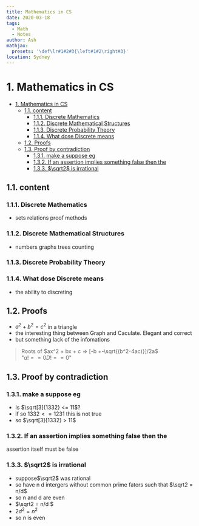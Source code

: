 ```yaml
---
title: Mathematics in CS
date: 2020-03-18
tags:
  - Math
  - Notes
author: Ash
mathjax:
  presets: '\def\lr#1#2#3{\left#1#2\right#3}'
location: Sydney  
---
```



# 1. Mathematics in CS

- [1. Mathematics in CS](#1-mathematics-in-cs)
  - [1.1. content](#11-content)
    - [1.1.1. Discrete Mathematics](#111-discrete-mathematics)
    - [1.1.2. Discrete Mathematical Structures](#112-discrete-mathematical-structures)
    - [1.1.3. Discrete Probability Theory](#113-discrete-probability-theory)
    - [1.1.4. What dose Discrete means](#114-what-dose-discrete-means)
  - [1.2. Proofs](#12-proofs)
  - [1.3. Proof by contradiction](#13-proof-by-contradiction)
    - [1.3.1. make a suppose eg](#131-make-a-suppose-eg)
    - [1.3.2. If an assertion implies something false then the](#132-if-an-assertion-implies-something-false-then-the)
    - [1.3.3. $\sqrt2$ is irrational](#133-sqrt2-is-irrational)

## 1.1. content

### 1.1.1. Discrete Mathematics

- sets relations proof methods
  
### 1.1.2. Discrete Mathematical Structures

- numbers graphs trees counting

### 1.1.3. Discrete Probability Theory

### 1.1.4. What dose Discrete means

- the ability to discreting

## 1.2. Proofs

- $a^2 + b^2 = c^2$ in a triangle
- the interesting thing between Graph and Caculate. Elegant and correct
- but something lack of the infomations
  
> Roots of $ax^2 + bx + c => [-b +-\sqrt{(b^2-4ac)}]/2a$  
> "$a !== 0  D !==0$"

## 1.3. Proof by contradiction

### 1.3.1. make a suppose eg

- Is $\sqrt[3]{1332} <= 11$?
- if so $1332<=1231$ this is not true
- so $\sqrt[3]{1332} > 11$
  
### 1.3.2. If an assertion implies something false then the

assertion itself must be false

### 1.3.3. $\sqrt2$ is irrational

- suppose$\sqrt2$ was rational
- so have n d intergers without common prime fators such that $\sqrt2 = n/d$
- so n and  d are even
- $\sqrt2 = n/d $
- $2d^2 = n^2$
- so $n$ is even

